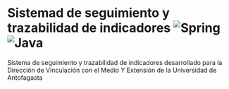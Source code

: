 # Sistemad de seguimiento y trazabilidad de indicadores <img alt="Spring" src="https://img.shields.io/badge/Spring-2.4.5-brightgreen"/> <img alt="Java" src="https://img.shields.io/badge/Java-1.8-brightgreen"/>

Sistema de seguimiento y trazabilidad de indicadores desarrollado para la Dirección de Vinculación con el Medio Y Extensión de la Universidad de Antofagasta

